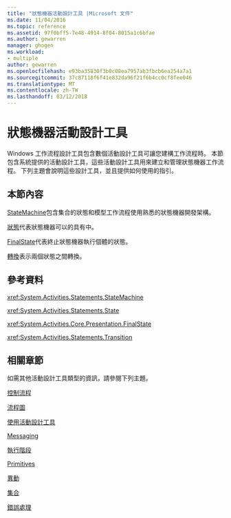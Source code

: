 ```yaml
---
title: "狀態機器活動設計工具 |Microsoft 文件"
ms.date: 11/04/2016
ms.topic: reference
ms.assetid: 97f0bff5-7e48-4914-8f04-8015a1c6bfae
ms.author: gewarren
manager: ghogen
ms.workload:
- multiple
author: gewarren
ms.openlocfilehash: e93ba35830f3b0c08ea7957ab3fbcb6ea254a7a1
ms.sourcegitcommit: 37c87118f6f41e832da96f21f6b4cc0cf8fee046
ms.translationtype: MT
ms.contentlocale: zh-TW
ms.lasthandoff: 03/12/2018
---
```

# <a name="state-machine-activity-designers"></a>狀態機器活動設計工具
Windows 工作流程設計工具包含數個活動設計工具可讓您建構工作流程時。 本節包含系統提供的活動設計工具，這些活動設計工具用來建立和管理狀態機器工作流程。 下列主題會說明這些設計工具，並且提供如何使用的指引。

## <a name="in-this-section"></a>本節內容
 [StateMachine](../workflow-designer/statemachine-activity-designer.md)包含集合的狀態和模型工作流程使用熟悉的狀態機器開發架構。

 [狀態](../workflow-designer/state-activity-designer.md)代表狀態機器可以的具有中。

 [FinalState](../workflow-designer/finalstate-activity-designer.md)代表終止狀態機器執行個體的狀態。

 [轉換](../workflow-designer/transition-activity-designer.md)表示兩個狀態之間轉換。

## <a name="reference"></a>參考資料
 <xref:System.Activities.Statements.StateMachine>

 <xref:System.Activities.Statements.State>

 <xref:System.Activities.Core.Presentation.FinalState>

 <xref:System.Activities.Statements.Transition>

## <a name="related-sections"></a>相關章節
 如需其他活動設計工具類型的資訊，請參閱下列主題。

 [控制流程](../workflow-designer/control-flow-activity-designers.md)

 [流程圖](../workflow-designer/flowchart-activity-designers.md)

 [使用活動設計工具](../workflow-designer/using-the-activity-designers.md)

 [Messaging](../workflow-designer/messaging-activity-designers.md)

 [執行階段](../workflow-designer/runtime-activity-designers.md)

 [Primitives](../workflow-designer/primitives-activity-designers.md)

 [異動](../workflow-designer/transaction-activity-designers.md)

 [集合](../workflow-designer/collection-activity-designers.md)

 [錯誤處理](../workflow-designer/error-handling-activity-designers.md)